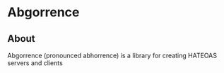 # Abgorrence

## About
Abgorrence (pronounced abhorrence) is a library for creating HATEOAS servers and clients
